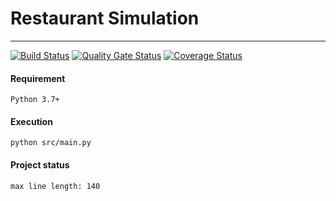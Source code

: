# Restaurant Simulation
---
[![Build Status](https://travis-ci.org/xfrnk2/restaurant_simulation.svg?branch=master)](https://travis-ci.org/xfrnk2/restaurant_simulation)
[![Quality Gate Status](https://sonarcloud.io/api/project_badges/measure?project=xfrnk2_restaurant_simulation&metric=alert_status)](https://sonarcloud.io/dashboard?id=xfrnk2_restaurant_simulation)
[![Coverage Status](https://coveralls.io/repos/github/xfrnk2/restaurant_simulation/badge.svg?branch=master)](https://coveralls.io/github/xfrnk2/restaurant_simulation?branch=master)
  
#### Requirement  
```
Python 3.7+
```
  
#### Execution
```
python src/main.py
```

#### Project status
```
max line length: 140
```
